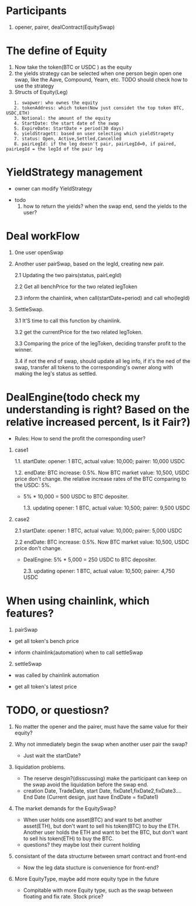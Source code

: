 # Participants

1. opener, pairer, dealContract(EquitySwap)

# The define of Equity

1. Now take the token(BTC or USDC ) as the equity
2. the yields strategy can be selected when one person begin open one swap, like the Aave, Compound, Yearn, etc. TODO
   should check how to use the strategy
3. Structs of Equity(Leg)

```solidity
   1. swapwer: who ownes the equity
   2. tokenAddress: which token(Now just considet the top token BTC, USDC,ETH)
   3. Notional: the amount of the equity
   4. StartDate: the start date of the swap
   5. ExpireDate: StartDate + period(30 days)
   6. yieldStragett: based on user selecting which yieldStragety
   7. status: Open, Active,Settled,Cancelled
   8. pairLegId: if the leg doesn't pair, pairLegId=0, if paired, pairLegId = the legId of the pair leg

```

# YieldStrategy management

- owner can modify YieldStrategy

* todo
  1.  how to return the yields? when the swap end, send the yields to the user?

# Deal workFlow

1. 0ne user openSwap
2. Another user pairSwap, based on the legId, creating new pair.

   2.1 Updating the two pairs(status, pairLegId)

   2.2 Get all benchPrice for the two related legToken

   2.3 inform the chainlink, when call(startDate+period) and call who(legId)

3. SettleSwap.

   3.1 It'S time to call this function by chainlink.

   3.2 get the currentPrice for the two related legToken.

   3.3 Comparing the price of the legToken, deciding transfer profit to the winner.

   3.4 if not the end of swap, should update all leg info, if it's the ned of the swap, transfer all tokens to the
   corresponding's owner along with making the leg's status as settled.

# DealEngine(todo check my understanding is right? Based on the relative increased percent, Is it Fair?)

- Rules: How to send the profit the corresponding user?

1.  case1

    1.1. startDate: opener: 1 BTC, actual value: 10,000; pairer: 10,000 USDC

    1.2. endDate: BTC increase: 0.5%. Now BTC market value: 10,500, USDC price don't change. the relative increase rates
    of the BTC comparing to the USDC: 5%.

    - 5% \* 10,000 = 500 USDC to BTC depositer.

      1.3. updating opener: 1 BTC, actual value: 10,500; pairer: 9,500 USDC

2.  case2

    2.1 startDate: opener: 1 BTC, actual value: 10,000; pairer: 5,000 USDC

    2.2 endDate: BTC increase: 0.5%. Now BTC market value: 10,500, USDC price don't change.

    - DealEngine: 5% \* 5,000 = 250 USDC to BTC depositer.

      2.3. updating opener: 1 BTC, actual value: 10,500; pairer: 4,750 USDC

# When using chainlink, which features?

1.  pairSwap

- get all token's bench price

* inform chainlink(automation) when to call settleSwap

2.  settleSwap

- was called by chainlink automation

* get all token's latest price

# TODO, or questiosn?

1. No matter the opener and the pairer, must have the same value for their equity?
2. Why not immediately begin the swap when another user pair the swap?
   - Just wait the startDate?
3. liquidation problems.

   - The reserve desgin?(disscussing) make the participant can keep on the swap avoid the liquidation before the swap
     end.

   * creation Date, TradeDate, start Date, fixDate1,fixDate2,fixDate3.... End Date (Current design, just have EndDate =
     fixDate1)

4. The market demands for the EquitySwap?

   - When user holds one asset(BTC) and want to bet another asset(ETH), but don't want to sell his token(BTC) to buy the
     ETH. Another user holds the ETH and want to bet the BTC, but don't want to sell his token(ETH) to buy the BTC.

   * questions? they maybe lost their current holding

5. consistant of the data structurre between smart contract and front-end

   - Now the leg data stucture is convenience for front-end?

6. More EquityType, maybe add more equity type in the future
   - Compitable with more Equity type, such as the swap between floating and fix rate. Stock price?
